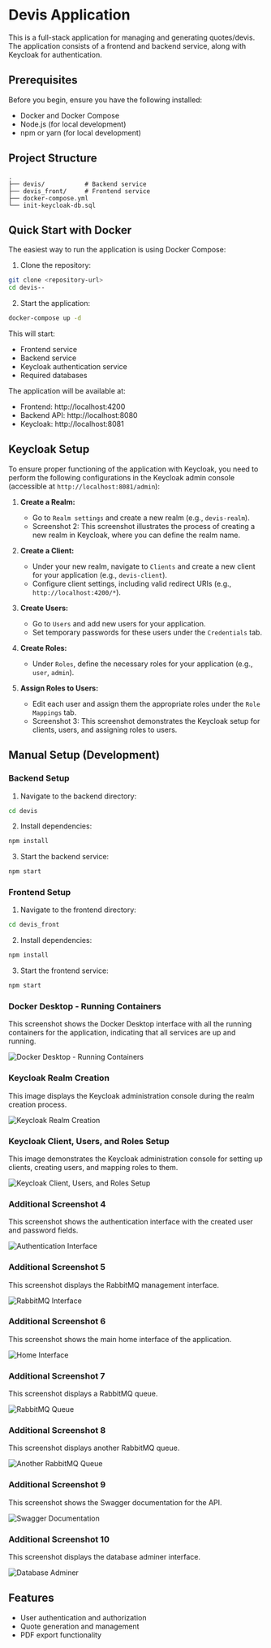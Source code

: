 # Devis Application

This is a full-stack application for managing and generating quotes/devis. The application consists of a frontend and backend service, along with Keycloak for authentication.

## Prerequisites

Before you begin, ensure you have the following installed:
- Docker and Docker Compose
- Node.js (for local development)
- npm or yarn (for local development)

## Project Structure

```
.
├── devis/           # Backend service
├── devis_front/     # Frontend service
├── docker-compose.yml
└── init-keycloak-db.sql
```

## Quick Start with Docker

The easiest way to run the application is using Docker Compose:

1. Clone the repository:
```bash
git clone <repository-url>
cd devis--
```

2. Start the application:
```bash
docker-compose up -d
```

This will start:
- Frontend service
- Backend service
- Keycloak authentication service
- Required databases

The application will be available at:
- Frontend: http://localhost:4200
- Backend API: http://localhost:8080
- Keycloak: http://localhost:8081

## Keycloak Setup

To ensure proper functioning of the application with Keycloak, you need to perform the following configurations in the Keycloak admin console (accessible at `http://localhost:8081/admin`):

1.  **Create a Realm:**
    *   Go to `Realm settings` and create a new realm (e.g., `devis-realm`).
    *   Screenshot 2: This screenshot illustrates the process of creating a new realm in Keycloak, where you can define the realm name.

2.  **Create a Client:**
    *   Under your new realm, navigate to `Clients` and create a new client for your application (e.g., `devis-client`).
    *   Configure client settings, including valid redirect URIs (e.g., `http://localhost:4200/*`).

3.  **Create Users:**
    *   Go to `Users` and add new users for your application.
    *   Set temporary passwords for these users under the `Credentials` tab.

4.  **Create Roles:**
    *   Under `Roles`, define the necessary roles for your application (e.g., `user`, `admin`).

5.  **Assign Roles to Users:**
    *   Edit each user and assign them the appropriate roles under the `Role Mappings` tab.
    *   Screenshot 3: This screenshot demonstrates the Keycloak setup for clients, users, and assigning roles to users.

## Manual Setup (Development)

### Backend Setup

1. Navigate to the backend directory:
```bash
cd devis
```

2. Install dependencies:
```bash
npm install
```

3. Start the backend service:
```bash
npm start
```

### Frontend Setup

1. Navigate to the frontend directory:
```bash
cd devis_front
```

2. Install dependencies:
```bash
npm install
```

3. Start the frontend service:
```bash
npm start
```

### Docker Desktop - Running Containers

This screenshot shows the Docker Desktop interface with all the running containers for the application, indicating that all services are up and running.

![Docker Desktop - Running Containers](images/picture1.PNG)

### Keycloak Realm Creation

This image displays the Keycloak administration console during the realm creation process.

![Keycloak Realm Creation](images/picture2.PNG)

### Keycloak Client, Users, and Roles Setup

This image demonstrates the Keycloak administration console for setting up clients, creating users, and mapping roles to them.

![Keycloak Client, Users, and Roles Setup](images/picture3.PNG)

### Additional Screenshot 4

This screenshot shows the authentication interface with the created user and password fields.

![Authentication Interface](images/picture4.PNG)

### Additional Screenshot 5

This screenshot displays the RabbitMQ management interface.

![RabbitMQ Interface](images/picture5.PNG)

### Additional Screenshot 6

This screenshot shows the main home interface of the application.

![Home Interface](images/picture6.PNG)

### Additional Screenshot 7

This screenshot displays a RabbitMQ queue.

![RabbitMQ Queue](images/picture7.PNG)

### Additional Screenshot 8

This screenshot displays another RabbitMQ queue.

![Another RabbitMQ Queue](images/picture8.PNG)

### Additional Screenshot 9

This screenshot shows the Swagger documentation for the API.

![Swagger Documentation](images/picture9.PNG)

### Additional Screenshot 10

This screenshot displays the database adminer interface.

![Database Adminer](images/picture10.PNG)

## Features

- User authentication and authorization
- Quote generation and management
- PDF export functionality

